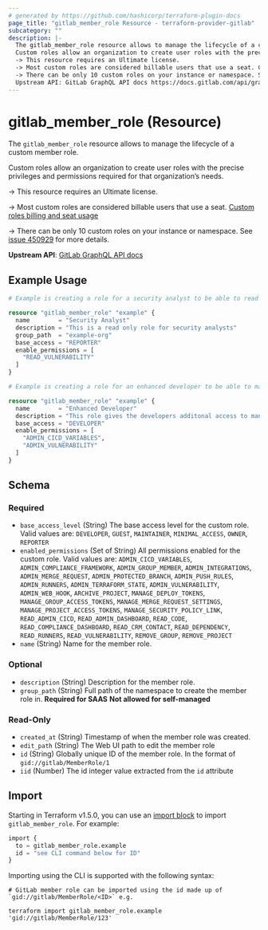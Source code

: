 ```yaml
---
# generated by https://github.com/hashicorp/terraform-plugin-docs
page_title: "gitlab_member_role Resource - terraform-provider-gitlab"
subcategory: ""
description: |-
  The gitlab_member_role resource allows to manage the lifecycle of a custom member role.
  Custom roles allow an organization to create user roles with the precise privileges and permissions required for that organization’s needs.
  -> This resource requires an Ultimate license.
  -> Most custom roles are considered billable users that use a seat. Custom roles billing and seat usage https://docs.gitlab.com/user/custom_roles/#billing-and-seat-usage
  -> There can be only 10 custom roles on your instance or namespace. See issue 450929 https://gitlab.com/gitlab-org/gitlab/-/issues/450929 for more details.
  Upstream API: GitLab GraphQL API docs https://docs.gitlab.com/api/graphql/reference/#mutationmemberrolecreate
---
```


# gitlab_member_role (Resource)

The `gitlab_member_role` resource allows to manage the lifecycle of a custom member role.

Custom roles allow an organization to create user roles with the precise privileges and permissions required for that organization’s needs.

-> This resource requires an Ultimate license.

-> Most custom roles are considered billable users that use a seat. [Custom roles billing and seat usage](https://docs.gitlab.com/user/custom_roles/#billing-and-seat-usage)

-> There can be only 10 custom roles on your instance or namespace. See [issue 450929](https://gitlab.com/gitlab-org/gitlab/-/issues/450929) for more details.

**Upstream API**: [GitLab GraphQL API docs](https://docs.gitlab.com/api/graphql/reference/#mutationmemberrolecreate)

## Example Usage

```terraform
# Example is creating a role for a security analyst to be able to read vulnerabilities for repos in example-org on gitlab.com.

resource "gitlab_member_role" "example" {
  name        = "Security Analyst"
  description = "This is a read only role for security analysts"
  group_path  = "example-org"
  base_access = "REPORTER"
  enable_permissions = [
    "READ_VULNERABILITY"
  ]
}

# Example is creating a role for an enhanced developer to be able to manage CI/CD variables and vulnerabilities on self managed gitlab instance.

resource "gitlab_member_role" "example" {
  name        = "Enhanced Developer"
  description = "This role gives the developers additonal access to manage CI/CD variables and vulnerabilities"
  base_access = "DEVELOPER"
  enable_permissions = [
    "ADMIN_CICD_VARIABLES",
    "ADMIN_VULNERABILITY"
  ]
}
```

<!-- schema generated by tfplugindocs -->
## Schema

### Required

- `base_access_level` (String) The base access level for the custom role. Valid values are: `DEVELOPER`, `GUEST`, `MAINTAINER`, `MINIMAL_ACCESS`, `OWNER`, `REPORTER`
- `enabled_permissions` (Set of String) All permissions enabled for the custom role. Valid values are: `ADMIN_CICD_VARIABLES`, `ADMIN_COMPLIANCE_FRAMEWORK`, `ADMIN_GROUP_MEMBER`, `ADMIN_INTEGRATIONS`, `ADMIN_MERGE_REQUEST`, `ADMIN_PROTECTED_BRANCH`, `ADMIN_PUSH_RULES`, `ADMIN_RUNNERS`, `ADMIN_TERRAFORM_STATE`, `ADMIN_VULNERABILITY`, `ADMIN_WEB_HOOK`, `ARCHIVE_PROJECT`, `MANAGE_DEPLOY_TOKENS`, `MANAGE_GROUP_ACCESS_TOKENS`, `MANAGE_MERGE_REQUEST_SETTINGS`, `MANAGE_PROJECT_ACCESS_TOKENS`, `MANAGE_SECURITY_POLICY_LINK`, `READ_ADMIN_CICD`, `READ_ADMIN_DASHBOARD`, `READ_CODE`, `READ_COMPLIANCE_DASHBOARD`, `READ_CRM_CONTACT`, `READ_DEPENDENCY`, `READ_RUNNERS`, `READ_VULNERABILITY`, `REMOVE_GROUP`, `REMOVE_PROJECT`
- `name` (String) Name for the member role.

### Optional

- `description` (String) Description for the member role.
- `group_path` (String) Full path of the namespace to create the member role in. **Required for SAAS** **Not allowed for self-managed**

### Read-Only

- `created_at` (String) Timestamp of when the member role was created.
- `edit_path` (String) The Web UI path to edit the member role
- `id` (String) Globally unique ID of the member role. In the format of `gid://gitlab/MemberRole/1`
- `iid` (Number) The id integer value extracted from the `id` attribute

## Import

Starting in Terraform v1.5.0, you can use an [import block](https://developer.hashicorp.com/terraform/language/import) to import `gitlab_member_role`. For example:

```terraform
import {
  to = gitlab_member_role.example
  id = "see CLI command below for ID"
}
```

Importing using the CLI is supported with the following syntax:

```shell
# GitLab member role can be imported using the id made up of `gid://gitlab/MemberRole/<ID>` e.g.

terraform import gitlab_member_role.example 'gid://gitlab/MemberRole/123'
```

